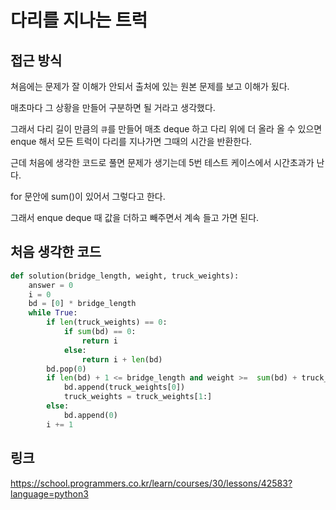 # 다리를 지나는 트럭
## 접근 방식
쳐음에는 문제가 잘 이해가 안되서 출처에 있는 원본 문제를 보고 이해가 됬다.

매초마다 그 상황을 만들어 구분하면 될 거라고 생각했다.

그래서 다리 길이 만큼의 `큐`를 만들어 매초 deque 하고 다리 위에 더 올라 올 수 있으면 enque 해서 모든 트럭이 다리를 지나가면 그때의 시간을 반환한다.

근데 처음에 생각한 코드로 풀면 문제가 생기는데 5번 테스트 케이스에서 시간초과가 난다.

for 문안에 sum()이 있어서 그렇다고 한다. 

그래서 enque deque 때 값을 더하고 빼주면서 계속 들고 가면 된다.
## 처음 생각한 코드
```python
def solution(bridge_length, weight, truck_weights):
    answer = 0
    i = 0
    bd = [0] * bridge_length
    while True:
        if len(truck_weights) == 0:
            if sum(bd) == 0:
                return i
            else:
                return i + len(bd)
        bd.pop(0)
        if len(bd) + 1 <= bridge_length and weight >=  sum(bd) + truck_weights[0]: // 여기
            bd.append(truck_weights[0])
            truck_weights = truck_weights[1:]
        else:
            bd.append(0)
        i += 1
```
## 링크
https://school.programmers.co.kr/learn/courses/30/lessons/42583?language=python3